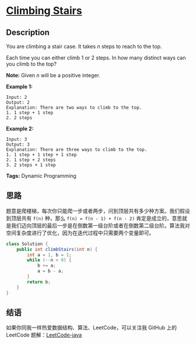 # [Climbing Stairs][title]

## Description

You are climbing a stair case. It takes *n* steps to reach to the top.

Each time you can either climb 1 or 2 steps. In how many distinct ways can you climb to the top?

**Note:** Given *n* will be a positive integer.

**Example 1:**

```
Input: 2
Output: 2
Explanation: There are two ways to climb to the top.
1. 1 step + 1 step
2. 2 steps
```

**Example 2:**

```
Input: 3
Output: 3
Explanation: There are three ways to climb to the top.
1. 1 step + 1 step + 1 step
2. 1 step + 2 steps
3. 2 steps + 1 step
```

**Tags:** Dynamic Programming


## 思路

题意是爬楼梯，每次你只能爬一步或者两步，问到顶层共有多少种方案。我们假设到顶层共有 `f(n)` 种，那么 `f(n) = f(n - 1) + f(n - 2)` 肯定是成立的，意思就是我们迈向顶层的最后一步是在倒数第一级台阶或者在倒数第二级台阶。算法我对空间复杂度进行了优化，因为在迭代过程中只需要两个变量即可。

```java
class Solution {
    public int climbStairs(int n) {
        int a = 1, b = 1;
        while (--n > 0) {
            b += a;
            a = b - a;
        }
        return b;
    }
}
```


## 结语

如果你同我一样热爱数据结构、算法、LeetCode，可以关注我 GitHub 上的 LeetCode 题解：[LeetCode-java][ajl]



[title]: https://leetcode.com/problems/climbing-stairs
[ajl]: https://github.com/lovelife-li/LeetCode-java
